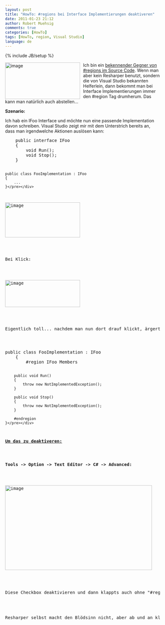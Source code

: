 ```yaml
---
layout: post
title: "HowTo: #regions bei Interface Implementierungen deaktiveren"
date: 2011-01-23 21:12
author: Robert Muehsig
comments: true
categories: [HowTo]
tags: [HowTo, region, Visual Studio]
language: de
---
```

{% include JB/setup %}
<p><a href="{{BASE_PATH}}/assets/wp-images-de/image1168.png"><img style="border-bottom: 0px; border-left: 0px; margin: 0px 10px 0px 0px; display: inline; border-top: 0px; border-right: 0px" title="image" border="0" alt="image" align="left" src="{{BASE_PATH}}/assets/wp-images-de/image_thumb350.png" width="244" height="119" /></a> </p>  <p>Ich bin ein <a href="{{BASE_PATH}}/2010/09/08/region-failcode/">bekennender Gegner von #regions im Source Code</a>. Wenn man aber kein Resharper benutzt, sondern die von Visual Studio bekannten Helferlein, dann bekommt man bei Interface Implementierungen immer den #region Tag drumherum. Das kann man natürlich auch abstellen...</p>  <p><strong>Szenario:</strong></p>  <p>Ich hab ein IFoo Interface und möchte nun eine passende Implementation davon schreiben. Visual Studio zeigt mir mit dem Unterstrich bereits an, dass man irgendwelche Aktionen auslösen kann:</p>  <div style="padding-bottom: 0px; margin: 0px; padding-left: 0px; padding-right: 0px; display: inline; float: none; padding-top: 0px" id="scid:812469c5-0cb0-4c63-8c15-c81123a09de7:94a77c08-6acc-42d4-a331-0ddacd3598a7" class="wlWriterEditableSmartContent"><pre name="code" class="c#">    public interface IFoo
    {
        void Run();
        void Stop();
    }

    public class FooImplementation : IFoo
    {
		...
    }</pre></div>

<p><a href="{{BASE_PATH}}/assets/wp-images-de/image1169.png"><img style="border-bottom: 0px; border-left: 0px; display: inline; border-top: 0px; border-right: 0px" title="image" border="0" alt="image" src="{{BASE_PATH}}/assets/wp-images-de/image_thumb351.png" width="244" height="114" /></a> </p>

<p>Bei Klick:</p>

<p><a href="{{BASE_PATH}}/assets/wp-images-de/image1170.png"><img style="border-bottom: 0px; border-left: 0px; display: inline; border-top: 0px; border-right: 0px" title="image" border="0" alt="image" src="{{BASE_PATH}}/assets/wp-images-de/image_thumb352.png" width="244" height="88" /></a> </p>

<p>Eigentlich toll... nachdem man nun dort drauf klickt, ärgert man sich erst einmal, weil #regions im Code sind:</p>

<div style="padding-bottom: 0px; margin: 0px; padding-left: 0px; padding-right: 0px; display: inline; float: none; padding-top: 0px" id="scid:812469c5-0cb0-4c63-8c15-c81123a09de7:a3284198-1452-4313-9ea9-1fa7397730f2" class="wlWriterEditableSmartContent"><pre name="code" class="c#">public class FooImplementation : IFoo
    {
        #region IFoo Members

        public void Run()
        {
            throw new NotImplementedException();
        }

        public void Stop()
        {
            throw new NotImplementedException();
        }

        #endregion
    }</pre></div>

<p><strong><u>Um das zu deaktiveren:</u></strong></p>

<p><strong>Tools -&gt; Option -&gt; Text Editor -&gt; C# -&gt; Advanced:</strong></p>

<p><a href="{{BASE_PATH}}/assets/wp-images-de/image1171.png"><img style="border-bottom: 0px; border-left: 0px; display: inline; border-top: 0px; border-right: 0px" title="image" border="0" alt="image" src="{{BASE_PATH}}/assets/wp-images-de/image_thumb353.png" width="478" height="276" /></a> </p>

<p>Diese Checkbox deaktivieren und dann klappts auch ohne "#region...” :)</p>

<p>Resharper selbst macht den Blödsinn nicht, aber ab und an klickt man vielleicht versehentlich auf die Unterstützung von Visual Studio.</p>
